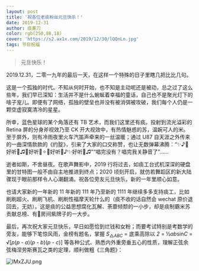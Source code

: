 ```yaml
---
layout: post
title: '祝各位老痰粉丝元旦快乐！'
date: 2019-12-31
author: 痰黄刀
color: rgb(250,88,18)
cover: 'https://s2.ax1x.com/2019/12/30/lQQnLn.jpg'
tags: 节日祝福
---
```


> 元旦快乐！

2019.12.31，二零一九年的最后一天，在这样一个特殊的日子里瞎几把比比几句。

这是一个孤独的时代。不知从何时开始，也不知是主动呢还是被动，总之过了这么些年，我们早已深知：生活并不是什么蜿蜒着幸福的童话，自己也不是聚光灯下的啥子宠儿。即便有了网络，孤独的壁垒也并没有被消弭被攻破，我们每个人仍是一颗空虚寂寞清冷的星星。

所幸，蓝色星球的某个角落还有 TB 艺术，而我们这里还有痰。投射到流光溢彩的 Retina 屏的分身斧视效乃至 CK 开大视效中，有热情魅惑的苏，温婉可人的米。至于屏外，则有冷雨夜里火车汽笛声牵来的一丝温暖；通过 U87 自天涯之外传来的一曲深情款款的《约腚》，引来了大家的口交称赞，也让无数弹幕沸腾：“✨♪🎉好听🎊♫🍭好听🍭✧🌈好听🌈♪✨好听🎉♫”“唱完没有？唱完我关静音了”……

逝者如斯，不舍昼夜。在歌声舞影中，2019 行将过去，如痰工台式机深深的硬盘里的甘特图一般不由自主地推进到终点；2020 顷刻开启，就仿若舞蹈区的新大陆骤现于眼前那样令人心潮翻涌。祝各位旁友元旦快乐，新的一年里顺心如意。

也请大家新的一年新的 11 年新的 111 年乃至新的 1111 年继续多多支持痰工，比如刷刷超火、刷刷飞机、刷刷性福摩天轮什么的（痰不收的话自然会 wechat 原价退回去，无妨）。这是痰的公益思想腐化瓦解、荼蘼倾颓的一小步，却是痰制霸米苏贡献总榜、有🍉房间紫牌子的一大步。

最后，再次祝大家元旦快乐，早日如愿恰到烂钱和女粉；而要考试特别是考数学的旁友，能够下笔惊风雨，金榜有题名，掌握 *S*<sub>△<i>ABC</i></sub> = 底乘高除以 *2* = ½<i>ab</i>sin*C* = √[<i>p</i>(*p* - *a*)(*p* - *b*)(*p* - *c*)] 等各种公式、熟悉内外重旁垂五心的性质，理解正弦余弦梅涅劳斯赛瓦之类的定理，顺利做粗《三角题》：

![lMxZJU.png](https://s2.ax1x.com/2019/12/30/lMxZJU.png)
